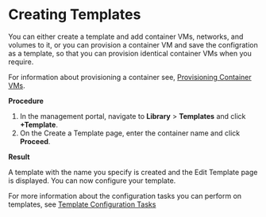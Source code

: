 # Creating Templates #

You can either create a template and add container VMs, networks, and volumes to it, or you can provision a container VM and save the configration as a template, so that you can provision identical container VMs when you require.

For information about provisioning a container see, [Provisioning Container VMs](provision_containers_portal.md).

**Procedure**

1. In the management portal, navigate to **Library** > **Templates** and click **+Template**.
2. On the Create a Template page, enter the container name and click **Proceed**. 
   
**Result**

A template with the name you specify is created and the Edit Template page is displayed. You can now configure your template.

For more information about the configuration tasks you can perform on templates, see [Template Configuration Tasks](template_tasks.md)